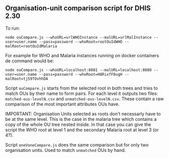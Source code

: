 ## Organisation-unit comparison script for DHIS 2.30

To run:

```
node ouCompare.js --whoURL=urlWHOInstance --malURL=urlMalInstance --user=user.name --pass=password --whoRoot=rootOuIdWHO --malRoot=rootOuIdMalaria
```

For example for WHO and Malaria instances running on docker containers de command would be:

```
node ouCompare.js --whoURL=localhost:8081 --malURL=localhost:8080 --user=user.name --pass=password --whoRoot=H8RixfF8ugH --malRoot=tj59TOvhhDA
```

Script `ouCompare.js` starts from the selected root in both trees and tries to match OUs by their name to form pairs. For each level it outputs two files: `matched-ous-levelN.csv` and `unmatched-ous-levelN.csv`. These contain a raw comparison of the most important attributes OUs have.

IMPORTANT: Organisation Units selected as roots don't necessarly have to be at the same level. This is the case in the malaria tree which contains a copy of the whole OU tree nested inside. In that case you can give the script the WHO root at level 1 and the secondary Malaria root at level 3 (or 4?).

Script `oneVoneCompare.js` does the same comparison but for only two organisation units. Used to match `unmatched` OUs by hand.
